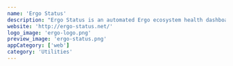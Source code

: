 ```yaml
---
name: 'Ergo Status'
description: "Ergo Status is an automated Ergo ecosystem health dashboard. Subscribe to the @ergo_status telegram channel for automated updates."
website: 'http://ergo-status.net/'
logo_image: 'ergo-logo.png'
preview_image: 'ergo-status.png'
appCategory: ['web']
category: 'Utilities'
---
```

